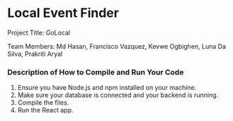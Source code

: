 # Local Event Finder

Project Title: GoLocal

Team Members: Md Hasan, Francisco Vazquez, Kevwe Ogbighen, Luna Da Silva, Prakriti Aryal     

### Description of How to Compile and Run Your Code 

1. Ensure you have Node.js and npm installed on your machine.
2. Make sure your database is connected and your backend is running.
3. Compile the files.
4. Run the React app. 
